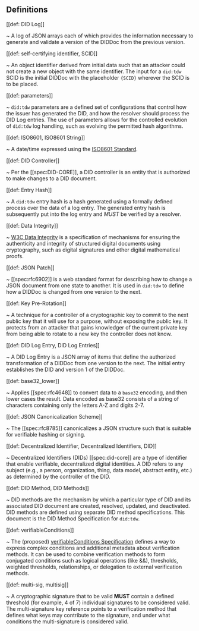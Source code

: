 ## Definitions

[[def: DID Log]]

~ A log of JSON arrays each of which provides the information necessary to
generate and validate a version of the DIDDoc from the previous version.

[[def: self-certifying identifier, SCID]]

~ An object identifier derived from initial data such that an attacker could not
create a new object with the same identifier. The input for a `did:tdw` SCID is
the initial DIDDoc with the placeholder `{SCID}` wherever the SCID is to be
placed.

[[def: parameters]]

~ `did:tdw` parameters are a defined set of configurations that control how the
issuer has generated the DID, and how the resolver should process the DID Log
entries. The use of parameters allows for the controlled evolution of `did:tdw`
log handling, such as evolving the permitted hash algorithms.

[[def: ISO8601, ISO8601 String]]

~ A date/time expressed using the [ISO8601
Standard](https://en.wikipedia.org/wiki/ISO_8601).

[[def: DID Controller]]

~ Per the [[spec:DID-CORE]], a DID controller is an entity that is authorized to
make changes to a DID document.

[[def: Entry Hash]]

~ A `did:tdw` entry hash is a hash generated using a formally defined process over
the data of a log entry. The generated entry hash is subsequently put into the
log entry and *MUST* be verified by a resolver.

[[def: Data Integrity]]

~ [W3C Data
Integrity](https://www.w3.org/community/reports/credentials/CG-FINAL-data-integrity-20220722/)
is a specification of mechanisms for ensuring the authenticity and integrity of
structured digital documents using cryptography, such as digital signatures and
other digital mathematical proofs.

[[def: JSON Patch]]

~ [[spec:rfc6902]] is a web
standard format for describing how to change a JSON document from one state to
another. It is used in `did:tdw` to define how a DIDDoc is changed from one
version to the next.

[[def: Key Pre-Rotation]]

~ A technique for a controller of a cryptographic key to commit to the next public
key that it will use for a purpose, without exposing the public key. It protects
from an attacker that gains knowledger of the current private key from being
able to rotate to a new key the controller does not know.

[[def: DID Log Entry, DID Log Entries]]

~ A DID Log Entry is a JSON array of items that define the authorized
transformation of a DIDDoc from one version to the next. The initial entry
establishes the DID and version 1 of the DIDDoc.

[[def: base32_lower]]

~ Applies [[spec:rfc4648]] to convert
data to a `base32` encoding, and then lower cases the result. Data encoded as
base32 consists of a string of characters containing only the letters A-Z and
digits 2-7.

[[def: JSON Canonicalization Scheme]]

~ The [[spec:rfc8785]] canonicalizes a JSON
structure such that is suitable for verifiable hashing or signing.

[[def: Decentralized Identifier, Decentralized Identifiers, DID]]

~ Decentralized Identifiers (DIDs) [[spec:did-core]] are a type of identifier that enable
verifiable, decentralized digital identities. A DID refers to any subject (e.g.,
a person, organization, thing, data model, abstract entity, etc.) as determined
by the controller of the DID.

[[def: DID Method, DID Methods]]

~ DID methods are the mechanism by which a particular type of DID and its
associated DID document are created, resolved, updated, and deactivated. DID
methods are defined using separate DID method specifications. This document is
the DID Method Specification for `did:tdw`.

[[def: verifiableConditions]]

~ The (proposed) [verifiableConditions
Specification](https://github.com/w3c-ccg/verifiable-conditions) defines a way
to express complex conditions and additional metadata about verification
methods. It can be used to combine verification methods to form conjugated
conditions such as logical operations (like &&), thresholds, weighted
thresholds, relationships, or delegation to external verification methods.

[[def: multi-sig, multisig]]

~ A cryptographic signature that to be valid **MUST** contain a defined threshold
(for example, 4 of 7) individual signatures to be considered valid. The
multi-signature key reference points to a verification method that defines what
keys may contribute to the signature, and under what conditions the
multi-signature is considered valid.
